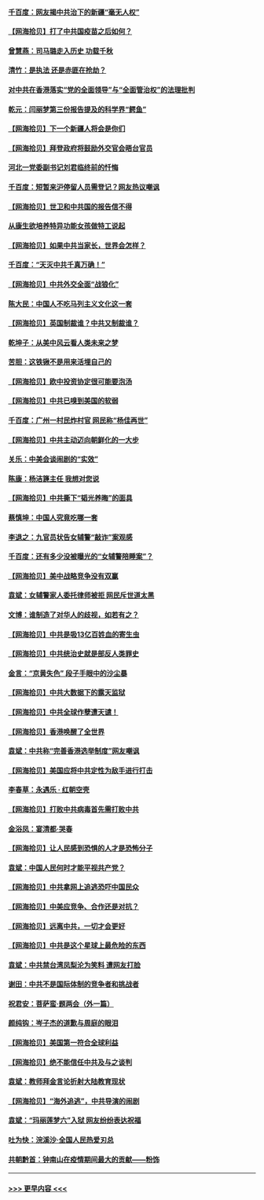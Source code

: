 #### [千百度：网友揭中共治下的新疆“毫无人权”](../pages/nsc993/n12858385.md?t=04060201) 
#### [【网海拾贝】打了中共国疫苗之后如何？](../pages/nsc993/n12857866.md?t=04060201) 
#### [曾慧燕：司马璐走入历史 功载千秋](../pages/nsc993/n12856996.md?t=04060201) 
#### [清竹：是执法 还是赤匪在抢劫？](../pages/nsc993/n12856952.md?t=04060201) 
#### [对中共在香港落实“党的全面领导”与“全面管治权”的法理批判](../pages/nsc993/n12856929.md?t=04060201) 
#### [乾元：闫丽梦第三份报告提及的科学界“鳄鱼”](../pages/nsc993/n12855985.md?t=04060201) 
#### [【网海拾贝】下一个新疆人将会是你们](../pages/nsc993/n12855864.md?t=04060201) 
#### [【网海拾贝】拜登政府将鼓励外交官会晤台官员](../pages/nsc993/n12853615.md?t=04060201) 
#### [河北一党委副书记刘君临终前的忏悔](../pages/nsc993/n12849420.md?t=04060201) 
#### [千百度：短暂来沪停留人员需登记？网友热议嘲讽](../pages/nsc993/n12853497.md?t=04060201) 
#### [【网海拾贝】世卫和中共国的报告信不得](../pages/nsc993/n12850902.md?t=04060201) 
#### [从康生欲培养特异功能女孩做特工说起](../pages/nsc993/n12849289.md?t=04060201) 
#### [【网海拾贝】如果中共当家长，世界会怎样？](../pages/nsc993/n12848436.md?t=04060201) 
#### [千百度：“天灭中共千真万确！”](../pages/nsc993/n12845659.md?t=04060201) 
#### [【网海拾贝】中共外交全面“战狼化”](../pages/nsc993/n12845607.md?t=04060201) 
#### [陈大民：中国人不吃马列主义文化这一套](../pages/nsc993/n12842496.md?t=04060201) 
#### [【网海拾贝】英国制裁谁？中共又制裁谁？](../pages/nsc993/n12840909.md?t=04060201) 
#### [乾坤子：从美中风云看人类未来之梦](../pages/nsc993/n12840590.md?t=04060201) 
#### [苦胆：这铁锹不是用来活埋自己的](../pages/nsc993/n12839512.md?t=04060201) 
#### [【网海拾贝】欧中投资协定很可能要泡汤](../pages/nsc993/n12835122.md?t=04060201) 
#### [【网海拾贝】中共已嗅到美国的软弱](../pages/nsc993/n12832411.md?t=04060201) 
#### [千百度：广州一村民炸村官 网民称“杨佳再世”](../pages/nsc993/n12832380.md?t=04060201) 
#### [【网海拾贝】中共主动迈向朝鲜化的一大步](../pages/nsc993/n12829887.md?t=04060201) 
#### [关乐：中美会谈闹剧的“实效”](../pages/nsc993/n12826698.md?t=04060201) 
#### [陈康：杨洁篪主任  我想对您说](../pages/nsc993/n12826609.md?t=04060201) 
#### [【网海拾贝】中共撕下“韬光养晦”的面具](../pages/nsc993/n12826459.md?t=04060201) 
#### [蔡慎坤：中国人究竟吃哪一套](../pages/nsc993/n12826010.md?t=04060201) 
#### [李退之：九官员状告女辅警“敲诈”案观感](../pages/nsc993/n12823984.md?t=04060201) 
#### [千百度：还有多少没被曝光的“女辅警陪睡案”？](../pages/nsc993/n12822136.md?t=04060201) 
#### [【网海拾贝】美中战略竞争没有双赢](../pages/nsc993/n12822105.md?t=04060201) 
#### [袁斌：女辅警家人委托律师被拒 网民斥世道太黑](../pages/nsc993/n12822004.md?t=04060201) 
#### [文博：谁制造了对华人的歧视，如若有之？](../pages/nsc993/n12821635.md?t=04060201) 
#### [【网海拾贝】中共是吸13亿百姓血的寄生虫](../pages/nsc993/n12819191.md?t=04060201) 
#### [【网海拾贝】中共统治史就是部反人类罪史](../pages/nsc993/n12816738.md?t=04060201) 
#### [金言：“京黄失色” 段子手眼中的沙尘暴](../pages/nsc993/n12815700.md?t=04060201) 
#### [【网海拾贝】中共大数据下的露天监狱](../pages/nsc993/n12811075.md?t=04060201) 
#### [【网海拾贝】中共全球作孽遭天谴！](../pages/nsc993/n12810258.md?t=04060201) 
#### [【网海拾贝】香港唤醒了全世界](../pages/nsc993/n12809100.md?t=04060201) 
#### [袁斌：中共称“完善香港选举制度”网友嘲讽](../pages/nsc993/n12808994.md?t=04060201) 
#### [【网海拾贝】美国应将中共定性为敌手进行打击](../pages/nsc993/n12806870.md?t=04060201) 
#### [李春草：永遇乐 · 红朝空壳](../pages/nsc993/n12805365.md?t=04060201) 
#### [【网海拾贝】打败中共病毒首先需打败中共](../pages/nsc993/n12803930.md?t=04060201) 
#### [金浴凤：宴清都‧哭春](../pages/nsc993/n12801601.md?t=04060201) 
#### [【网海拾贝】让人民感到恐惧的人才是恐怖分子](../pages/nsc993/n12799347.md?t=04060201) 
#### [袁斌：中国人民何时才能平视共产党？](../pages/nsc993/n12799306.md?t=04060201) 
#### [【网海拾贝】中共拿网上追逃恐吓中国民众](../pages/nsc993/n12796905.md?t=04060201) 
#### [【网海拾贝】中美应竞争、合作还是对抗？](../pages/nsc993/n12794675.md?t=04060201) 
#### [【网海拾贝】远离中共，一切才会更好](../pages/nsc993/n12793572.md?t=04060201) 
#### [【网海拾贝】中共是这个星球上最危险的东西](../pages/nsc993/n12791400.md?t=04060201) 
#### [袁斌：中共禁台湾凤梨沦为笑料 遭网友打脸](../pages/nsc993/n12791335.md?t=04060201) 
#### [谢田：中共不是国际体制的竞争者和挑战者](../pages/nsc993/n12791212.md?t=04060201) 
#### [祝君安：菩萨蛮·题两会（外一篇）](../pages/nsc993/n12786801.md?t=04060201) 
#### [颜纯钩：岑子杰的道歉与周庭的眼泪](../pages/nsc993/n12786775.md?t=04060201) 
#### [【网海拾贝】美国第一符合全球利益](../pages/nsc993/n12786666.md?t=04060201) 
#### [【网海拾贝】绝不能信任中共及与之谈判](../pages/nsc993/n12784266.md?t=04060201) 
#### [袁斌：教师拜金言论折射大陆教育现状](../pages/nsc993/n12783868.md?t=04060201) 
#### [【网海拾贝】“海外追逃”，中共导演的闹剧](../pages/nsc993/n12781638.md?t=04060201) 
#### [袁斌：“玛丽莲梦六”入狱 网友纷纷表达祝福](../pages/nsc993/n12781432.md?t=04060201) 
#### [吐为快：浣溪沙·全国人民热爱刃总](../pages/nsc993/n12781393.md?t=04060201) 
#### [共朝黔首：钟南山在疫情期间最大的贡献——粉饰](../pages/nsc993/n12781374.md?t=04060201) 

----
#### [ >>> 更早内容 <<< ](../indexes/nsc993-earlier.md)
